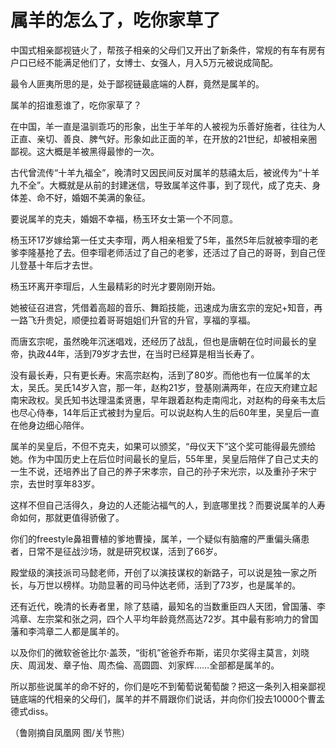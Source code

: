 # 属羊的怎么了，吃你家草了

中国式相亲鄙视链火了，帮孩子相亲的父母们又开出了新条件，常规的有车有房有户口已经不能满足他们了，女博士、女强人，月入5万元被说成简配。 

最令人匪夷所思的是，处于鄙视链最底端的人群，竟然是属羊的。 

属羊的招谁惹谁了，吃你家草了？ 

在中国，羊一直是温驯乖巧的形象，出生于羊年的人被视为乐善好施者，往往为人正直、亲切、善良、脾气好。形象如此正面的羊，在开放的21世纪，却被相亲圈鄙视。这大概是羊被黑得最惨的一次。 

古代曾流传“十羊九福全”，晚清时又因民间反对属羊的慈禧太后，被讹传为“十羊九不全”。大概就是从前的封建迷信，导致属羊这件事，到了现代，成了克夫、身体差、命不好，婚姻不美满的象征。 

要说属羊的克夫，婚姻不幸福，杨玉环女士第一个不同意。 

杨玉环17岁嫁给第一任丈夫李瑁，两人相亲相爱了5年，虽然5年后就被李瑁的老爹李隆基抢了去。但李瑁老师活过了自己的老爹，还活过了自己的哥哥，到自己侄儿登基十年后才去世。 

杨玉环离开李瑁后，人生最精彩的时光才要刚刚开始。 

她被征召进宫，凭借着高超的音乐、舞蹈技能，迅速成为唐玄宗的宠妃+知音，再一路飞升贵妃，顺便拉着哥哥姐姐们升官的升官，享福的享福。 

而唐玄宗呢，虽然晚年沉迷唱戏，还经历了战乱，但也是唐朝在位时间最长的皇帝，执政44年，活到79岁才去世，在当时已经算是相当长寿了。 

没有最长寿，只有更长寿。宋高宗赵构，活到了80岁。而他也有一位属羊的太太，吴氏。吴氏14岁入宫，那一年，赵构21岁，登基刚满两年，在应天府建立起南宋政权。吴氏知书达理温柔贤惠，早年跟着赵构走南闯北，对赵构的母亲韦太后也尽心侍奉，14年后正式被封为皇后。可以说赵构人生的后60年里，吴皇后一直在他身边细心陪伴。 

属羊的吴皇后，不但不克夫，如果可以颁奖，“母仪天下”这个奖可能得最先颁给她。作为中国历史上在后位时间最长的皇后，55年里，吴皇后陪伴了自己丈夫的一生不说，还培养出了自己的养子宋孝宗，自己的孙子宋光宗，以及重孙子宋宁宗，去世时享年83岁。 

这样不但自己活得久，身边的人还能沾福气的人，到底哪里找？而要说属羊的人寿命如何，那就更值得骄傲了。 

你们的freestyle鼻祖曹植的爹地曹操，属羊，一个疑似有脑瘤的严重偏头痛患者，日常不是征战沙场，就是研究权谋，活到了66岁。 

殿堂级的演技派司马懿老师，开创了以演技谋权的新路子，可以说是独一家之所长，与万世以榜样。功勋显著的司马仲达老师，活到了73岁，也是属羊的。 

还有近代，晚清的长寿者里，除了慈禧，最知名的当数重臣四人天团，曾国藩、李鸿章、左宗棠和张之洞，四个人平均年龄竟然高达72岁。其中最有影响力的曾国藩和李鸿章二人都是属羊的。 

以及你们的微软爸爸比尔·盖茨，“街机”爸爸乔布斯，诺贝尔奖得主莫言，刘晓庆、周润发、章子怡、周杰倫、高圆圆、刘家辉……全部都是属羊的。 

所以那些说属羊的命不好的，你们是吃不到葡萄说葡萄酸？把这一条列入相亲鄙视链底端的代相亲的父母们，属羊的并不屑跟你们说话，并向你们投去10000个曹孟德式diss。 

（鲁刚摘自凤凰网 图/关节熊）
